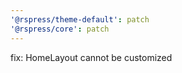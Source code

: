 ```yaml
---
'@rspress/theme-default': patch
'@rspress/core': patch
---
```


fix: HomeLayout cannot be customized
